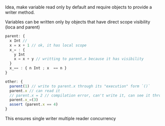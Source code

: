 
Idea, make variable read only by default and require objects to provide a writer method.

Variables can be written only by objects that have direct scope visibility (loca and parent)

```js
parent: {
  x Int // 
  x = x + 1 // ok, it has local scope
  x_= : {
    y Int 
    x = x + y // writting to parent.x because it has visibility
  }
  x_== : { n Int ; x  == n }
}

other: {
  parent(1) // write to parent.x through its "execution" form `()`
  parent.x // can read it
  // parent.x = 2 // compilation error, can't write it, can see it through `parent` but is not in the "inner" scope
  parent.x_=(3)
  assert (parent.x == 4)
}
```

This ensures single writer multiple reader concurrency 